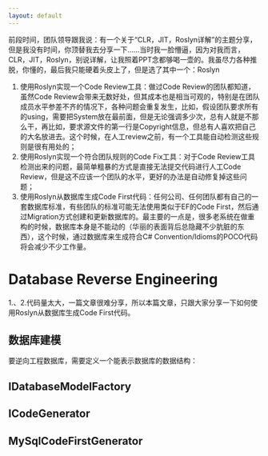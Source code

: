 ```yaml
---
layout: default
---
```


前段时间，团队领导跟我说：有一个关于“CLR，JIT，Roslyn详解”的主题分享，但是我没有时间，你顶替我去分享一下……当时我一脸懵逼，因为对我而言，CLR，JIT，Roslyn，别说详解，让我照着PPT念都够喝一壶的。我虽尽力各种推脱，你懂的，最后我只能硬着头皮上了，但是选了其中一个：Roslyn
1. 使用Roslyn实现一个Code Review工具：做过Code Review的团队都知道，虽然Code Review会带来无数好处，但其成本也是相当可观的，特别是在团队成员水平参差不齐的情况下，各种问题会重复发生，比如，假设团队要求所有的using，需要把System放在最前面，但是无论强调多少次，总有人就是不那么干，再比如，要求源文件的第一行是Copyright信息，但总有人喜欢把自己的大名放进去。这个时候，在人工review之前，有一个工具能自动检测这些规则是很有用处的；
2. 使用Roslyn实现一个符合团队规则的Code Fix工具：对于Code Review工具检测出来的问题，最简单粗暴的方式是直接无法提交代码进行人工Code Review，但是这不应该一个团队的水平，更好的办法是自动修复掉这些问题；
3. 使用Roslyn从数据库生成Code First代码：任何公司、任何团队都有自己的一套数据库标准，有些团队的标准可能无法使用类似于EF的Code First，然后通过Migration方式创建和更新数据库的。最主要的一点是，很多老系统在做重构的时候，数据库本身是不能动的（华丽的表面背后总隐藏不少肮脏的东西），这个时候，通过数据库来生成符合C# Convention/Idioms的POCO代码将会减少不少工作量。

# Database Reverse Engineering
1.、2.代码量太大，一篇文章很难分享，所以本篇文章，只跟大家分享一下如何使用Roslyn从数据库生成Code First代码。

## 数据库建模

要逆向工程数据库，需要定义一个能表示数据库的数据结构：

<script src="https://gist.github.com/xyting/6b1d8472d193b1668c9a0dfe5f30c9b1.js"></script>

## IDatabaseModelFactory

## ICodeGenerator

## MySqlCodeFirstGenerator

##  